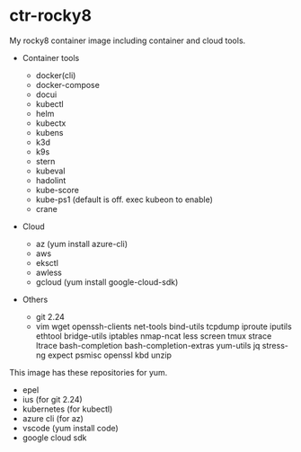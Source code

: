 # ctr-rocky8

My rocky8 container image including container and cloud tools.

* Container tools
  * docker(cli)
  * docker-compose
  * docui
  * kubectl
  * helm
  * kubectx
  * kubens
  * k3d
  * k9s
  * stern
  * kubeval
  * hadolint
  * kube-score
  * kube-ps1 (default is off. exec kubeon to enable)
  * crane

* Cloud
  * az (yum install azure-cli)
  * aws
  * eksctl
  * awless
  * gcloud (yum install google-cloud-sdk)

* Others
  * git 2.24
  * vim wget openssh-clients net-tools bind-utils tcpdump iproute iputils ethtool bridge-utils iptables nmap-ncat less screen tmux strace ltrace bash-completion bash-completion-extras yum-utils jq stress-ng expect psmisc openssl kbd unzip

This image has these repositories for yum.

* epel
* ius (for git 2.24)
* kubernetes (for kubectl)
* azure cli (for az)
* vscode (yum install code)
* google cloud sdk
